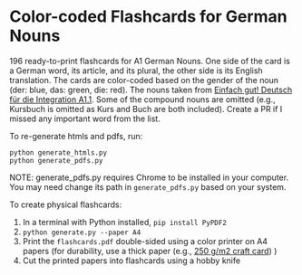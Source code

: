 # Color-coded Flashcards for German Nouns

196 ready-to-print flashcards for A1 German Nouns. One side of the card is a German word, its article, and its plural, the other side is its English translation. The cards are color-coded based on the gender of the noun (der: blue, das: green, die: red). The nouns taken from [Einfach gut! Deutsch für die Integration A1.1](https://www.telc.net/fileadmin/user_upload/Downloads_Verlag/Einfach_gut/Wortschatzlisten/Einfach_gut_A1.1_Wortschatzliste_Deutsch.pdf). Some of the compound nouns are omitted (e.g., Kursbuch is omitted as Kurs and Buch are both included). Create a PR if I missed any important word from the list.

To re-generate htmls and pdfs, run:

```
python generate_htmls.py
python generate_pdfs.py
```

NOTE: generate_pdfs.py requires Chrome to be installed in your computer. You may need change its path in `generate_pdfs.py` based on your system.

To create physical flashcards:

1. In a terminal with Python installed, `pip install PyPDF2`
2. `python generate.py --paper A4`
3. Print the `flashcards.pdf` double-sided using a color printer on A4 papers (for durability, use a thick paper (e.g., [250 g/m2 craft card](https://www.digitec.ch/en/s1/product/mondi-colour-copy-250-gm-125-x-a4-printing-paper-8056471?dbq=1&supplier=406802&utm_source=google&utm_medium=cpc&utm_campaign=PROD_CH_PMAX_M9_C4&campaignid=21038324335&adgroupid=&adid=&dgCidg=Cj0KCQiA_Yq-BhC9ARIsAA6fbAjLUwsRJ3sqWZfay-572L-aHPxdhreZ_-7hH8h0GobmH_SqTbyyo3saAindEALw_wcB&gad_source=1&gclid=Cj0KCQiA_Yq-BhC9ARIsAA6fbAjLUwsRJ3sqWZfay-572L-aHPxdhreZ_-7hH8h0GobmH_SqTbyyo3saAindEALw_wcB&gclsrc=aw.ds)) )
4. Cut the printed papers into flashcards using a hobby knife
